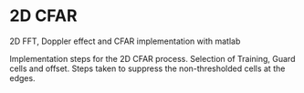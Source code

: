 # 2D CFAR 
2D FFT, Doppler effect and CFAR implementation with matlab

Implementation steps for the 2D CFAR process.
Selection of Training, Guard cells and offset.
Steps taken to suppress the non-thresholded cells at the edges.
